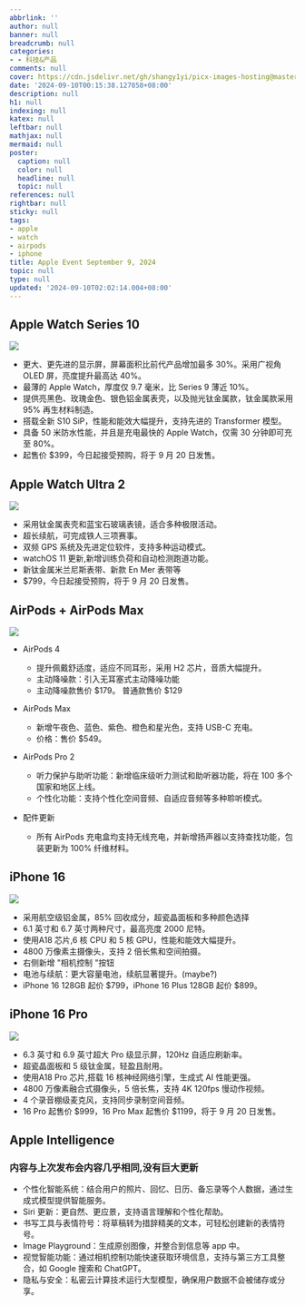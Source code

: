 ```yaml
---
abbrlink: ''
author: null
banner: null
breadcrumb: null
categories:
- - 科技&产品
comments: null
cover: https://cdn.jsdelivr.net/gh/shangy1yi/picx-images-hosting@master/image.7sn5uzd35e.webp
date: '2024-09-10T00:15:38.127858+08:00'
description: null
h1: null
indexing: null
katex: null
leftbar: null
mathjax: null
mermaid: null
poster:
  caption: null
  color: null
  headline: null
  topic: null
references: null
rightbar: null
sticky: null
tags:
- apple
- watch
- airpods
- iphone
title: Apple Event September 9, 2024
topic: null
type: null
updated: '2024-09-10T02:02:14.004+08:00'
---
```

## Apple Watch Series 10

![](https://cdn.jsdelivr.net/gh/shangy1yi/picx-images-hosting@master/image.5c0xg18d6u.webp)

- 更大、更先进的显示屏，屏幕面积比前代产品增加最多 30%。采用广视角 OLED 屏，亮度提升最高达 40%。
- 最薄的 Apple Watch，厚度仅 9.7 毫米，比 Series 9 薄近 10%。
- 提供亮黑色、玫瑰金色、银色铝金属表壳，以及抛光钛金属款，钛金属款采用 95% 再生材料制造。
- 搭载全新 S10 SiP，性能和能效大幅提升，支持先进的 Transformer 模型。
- 具备 50 米防水性能，并且是充电最快的 Apple Watch，仅需 30 分钟即可充至 80%。
- 起售价 \$399，今日起接受预购，将于 9 月 20 日发售。

## Apple Watch Ultra 2

![](https://9to5mac.com/wp-content/uploads/sites/6/2024/09/iphone-16-event-13.25.47@2x.jpg?quality=82&strip=all&w=1024)

- 采用钛金属表壳和蓝宝石玻璃表镜，适合多种极限活动。
- 超长续航，可完成铁人三项赛事。
- 双频 GPS 系统及先进定位软件，支持多种运动模式。
- watchOS 11 更新,新增训练负荷和自动检测跑道功能。
- 新钛金属米兰尼斯表带、新款 En Mer 表带等
- $799，今日起接受预购，将于 9 月 20 日发售。

## AirPods + AirPods Max

![](https://9to5mac.com/wp-content/uploads/sites/6/2024/09/iphone-16-event-13.32.18@2x.jpg?quality=82&strip=all&w=1024)

* AirPods 4
  
  - 提升佩戴舒适度，适应不同耳形，采用 H2 芯片，音质大幅提升。
  - 主动降噪款：引入无耳塞式主动降噪功能
  - 主动降噪款售价 \$179。  普通款售价 \$129
* AirPods Max
  
  - 新增午夜色、蓝色、紫色、橙色和星光色，支持 USB-C 充电。
  - 价格：售价 \$549。
* AirPods Pro 2
  
  - 听力保护与助听功能：新增临床级听力测试和助听器功能，将在 100 多个国家和地区上线。
  - 个性化功能：支持个性化空间音频、自适应音频等多种聆听模式。
* 配件更新
  
  - 所有 AirPods 充电盒均支持无线充电，并新增扬声器以支持查找功能，包装更新为 100% 纤维材料。

## iPhone 16

![](https://9to5mac.com/wp-content/uploads/sites/6/2024/09/iphone-16-event-14.09.23@2x.jpg?quality=82&strip=all&w=1024)

- 采用航空级铝金属，85% 回收成分，超瓷晶面板和多种颜色选择
- 6.1 英寸和 6.7 英寸两种尺寸，最高亮度 2000 尼特。
- 使用A18 芯片,6 核 CPU 和 5 核 GPU，性能和能效大幅提升。
- 4800 万像素主摄像头，支持 2 倍长焦和空间拍摄。
- 右侧新增 "相机控制 "按钮
- 电池与续航：更大容量电池，续航显著提升。(maybe?)
- iPhone 16 128GB 起价  \$799，iPhone 16 Plus 128GB 起价  \$899。

## iPhone 16 Pro

![](https://9to5mac.com/wp-content/uploads/sites/6/2024/09/iphone-16-event-14.35.36@2x.jpg?quality=82&strip=all&w=1024)

- 6.3 英寸和 6.9 英寸超大 Pro 级显示屏，120Hz 自适应刷新率。
- 超瓷晶面板和 5 级钛金属，轻盈且耐用。
- 使用A18 Pro 芯片,搭载 16 核神经网络引擎，生成式 AI 性能更强。
- 4800 万像素融合式摄像头，5 倍长焦，支持 4K 120fps 慢动作视频。
- 4 个录音棚级麦克风，支持同步录制空间音频。
- 16 Pro 起售价 \$999，16 Pro Max 起售价 \$1199，将于 9 月 20 日发售。

## Apple Intelligence

### 内容与上次发布会内容几乎相同,没有巨大更新

* 个性化智能系统：结合用户的照片、回忆、日历、备忘录等个人数据，通过生成式模型提供智能服务。
* Siri 更新：更自然、更应景，支持语言理解和个性化帮助。
* 书写工具与表情符号：将草稿转为措辞精美的文本，可轻松创建新的表情符号。
* Image Playground：生成原创图像，并整合到信息等 app 中。
* 视觉智能功能：通过相机控制功能快速获取环境信息，支持与第三方工具整合，如 Google 搜索和 ChatGPT。
* 隐私与安全：私密云计算技术运行大型模型，确保用户数据不会被储存或分享。

